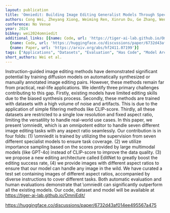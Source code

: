 ```yaml
---
layout: publication
title: 'Omniedit: Building Image Editing Generalist Models Through Specialist Supervision'
authors: Cong Wei, Zheyang Xiong, Weiming Ren, Xinrun Du, Ge Zhang, Wenhu Chen
conference: No Venue
year: 2024
bibkey: wei2024omniedit
additional_links: [{name: Code, url: 'https://tiger-ai-lab.github.io/OmniEdit/'},
  {name: Code, url: 'https://huggingface.co/discussions/paper/6732d43af014ee495567a475'},
  {name: Paper, url: 'https://arxiv.org/abs/hf2411.07199'}]
tags: ["Applications", "Datasets", "Evaluation", "Has Code", "Model Architecture", "Training Techniques"]
short_authors: Wei et al.
---
```

Instruction-guided image editing methods have demonstrated significant potential by training diffusion models on automatically synthesized or manually annotated image editing pairs. However, these methods remain far from practical, real-life applications. We identify three primary challenges contributing to this gap. Firstly, existing models have limited editing skills due to the biased synthesis process. Secondly, these methods are trained with datasets with a high volume of noise and artifacts. This is due to the application of simple filtering methods like CLIP-score. Thirdly, all these datasets are restricted to a single low resolution and fixed aspect ratio, limiting the versatility to handle real-world use cases. In this paper, we present \omniedit, which is an omnipotent editor to handle seven different image editing tasks with any aspect ratio seamlessly. Our contribution is in four folds: (1) \omniedit is trained by utilizing the supervision from seven different specialist models to ensure task coverage. (2) we utilize importance sampling based on the scores provided by large multimodal models (like GPT-4o) instead of CLIP-score to improve the data quality. (3) we propose a new editing architecture called EditNet to greatly boost the editing success rate, (4) we provide images with different aspect ratios to ensure that our model can handle any image in the wild. We have curated a test set containing images of different aspect ratios, accompanied by diverse instructions to cover different tasks. Both automatic evaluation and human evaluations demonstrate that \omniedit can significantly outperform all the existing models. Our code, dataset and model will be available at https://tiger-ai-lab.github.io/OmniEdit/

https://huggingface.co/discussions/paper/6732d43af014ee495567a475